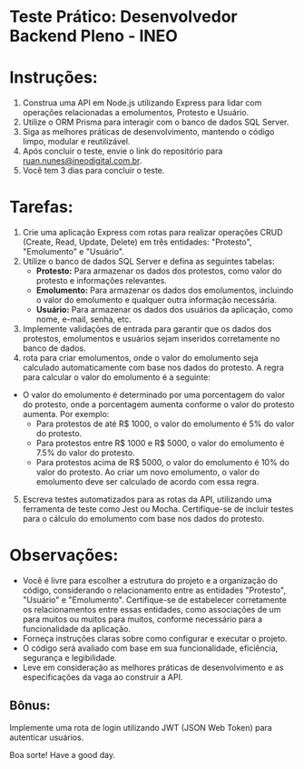# Teste Prático: Desenvolvedor Backend Pleno - INEO

# Instruções:

1. Construa uma API em Node.js utilizando Express para lidar com operações relacionadas a emolumentos, Protesto e Usuário.
2. Utilize o ORM Prisma para interagir com o banco de dados SQL Server.
3. Siga as melhores práticas de desenvolvimento, mantendo o código limpo, modular e reutilizável.
4. Após concluir o teste, envie o link do repositório para ruan.nunes@ineodigital.com.br.
5. Você tem 3 dias para concluir o teste.

# Tarefas:

1. Crie uma aplicação Express com rotas para realizar operações CRUD (Create, Read, Update, Delete) em três entidades: "Protesto", "Emolumento" e "Usuário".
2. Utilize o banco de dados SQL Server e defina as seguintes tabelas:
   - **Protesto:** Para armazenar os dados dos protestos, como valor do protesto e informações relevantes.
   - **Emolumento:** Para armazenar os dados dos emolumentos, incluindo o valor do emolumento e qualquer outra informação necessária.
   - **Usuário:** Para armazenar os dados dos usuários da aplicação, como nome, e-mail, senha, etc.
3. Implemente validações de entrada para garantir que os dados dos protestos, emolumentos e usuários sejam inseridos corretamente no banco de dados.
4. rota para criar emolumentos, onde o valor do emolumento seja calculado automaticamente com base nos dados do protesto. A regra para calcular o valor do emolumento é a seguinte:

- O valor do emolumento é determinado por uma porcentagem do valor do protesto, onde a porcentagem aumenta conforme o valor do protesto aumenta. Por exemplo:
  - Para protestos de até R$ 1000, o valor do emolumento é 5% do valor do protesto.
  - Para protestos entre R$ 1000 e R$ 5000, o valor do emolumento é 7.5% do valor do protesto.
  - Para protestos acima de R$ 5000, o valor do emolumento é 10% do valor do protesto.
    Ao criar um novo emolumento, o valor do emolumento deve ser calculado de acordo com essa regra.

5. Escreva testes automatizados para as rotas da API, utilizando uma ferramenta de teste como Jest ou Mocha. Certifique-se de incluir testes para o cálculo do emolumento com base nos dados do protesto.

# Observações:

- Você é livre para escolher a estrutura do projeto e a organização do código, considerando o relacionamento entre as entidades "Protesto", "Usuário" e "Emolumento". Certifique-se de estabelecer corretamente os relacionamentos entre essas entidades, como associações de um para muitos ou muitos para muitos, conforme necessário para a funcionalidade da aplicação.
- Forneça instruções claras sobre como configurar e executar o projeto.
- O código será avaliado com base em sua funcionalidade, eficiência, segurança e legibilidade.
- Leve em consideração as melhores práticas de desenvolvimento e as especificações da vaga ao construir a API.

## Bônus:

Implemente uma rota de login utilizando JWT (JSON Web Token) para autenticar usuários.

Boa sorte! Have a good day.
